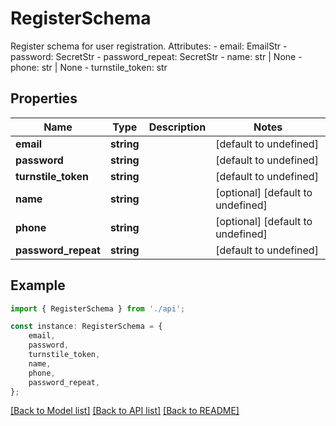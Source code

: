 # RegisterSchema

Register schema for user registration. Attributes:     - email: EmailStr     - password: SecretStr     - password_repeat: SecretStr     - name: str | None     - phone: str | None     - turnstile_token: str

## Properties

Name | Type | Description | Notes
------------ | ------------- | ------------- | -------------
**email** | **string** |  | [default to undefined]
**password** | **string** |  | [default to undefined]
**turnstile_token** | **string** |  | [default to undefined]
**name** | **string** |  | [optional] [default to undefined]
**phone** | **string** |  | [optional] [default to undefined]
**password_repeat** | **string** |  | [default to undefined]

## Example

```typescript
import { RegisterSchema } from './api';

const instance: RegisterSchema = {
    email,
    password,
    turnstile_token,
    name,
    phone,
    password_repeat,
};
```

[[Back to Model list]](../README.md#documentation-for-models) [[Back to API list]](../README.md#documentation-for-api-endpoints) [[Back to README]](../README.md)
